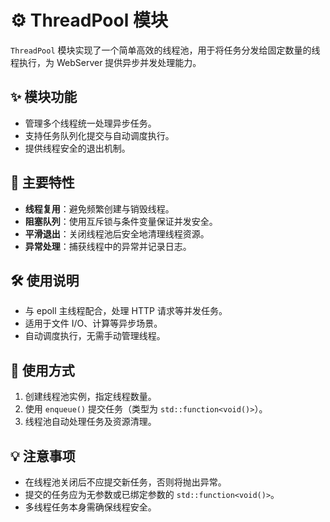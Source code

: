 # ⚙️ ThreadPool 模块

`ThreadPool` 模块实现了一个简单高效的线程池，用于将任务分发给固定数量的线程执行，为 WebServer 提供异步并发处理能力。

## ✨ 模块功能

- 管理多个线程统一处理异步任务。
- 支持任务队列化提交与自动调度执行。
- 提供线程安全的退出机制。

## 📌 主要特性

- **线程复用**：避免频繁创建与销毁线程。
- **阻塞队列**：使用互斥锁与条件变量保证并发安全。
- **平滑退出**：关闭线程池后安全地清理线程资源。
- **异常处理**：捕获线程中的异常并记录日志。

## 🛠️ 使用说明

- 与 epoll 主线程配合，处理 HTTP 请求等并发任务。
- 适用于文件 I/O、计算等异步场景。
- 自动调度执行，无需手动管理线程。

## 🚦 使用方式

1. 创建线程池实例，指定线程数量。
2. 使用 `enqueue()` 提交任务（类型为 `std::function<void()>`）。
3. 线程池自动处理任务及资源清理。

## 💡 注意事项

- 在线程池关闭后不应提交新任务，否则将抛出异常。
- 提交的任务应为无参数或已绑定参数的 `std::function<void()>`。
- 多线程任务本身需确保线程安全。
